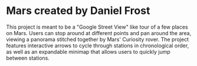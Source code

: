 # Mars created by Daniel Frost
This project is meant to be a "Google Street View" like tour of a few places on Mars. Users can stop around at different points and pan around the area,
viewing a panorama stitched together by Mars' Curiosity rover. The project features interactive arrows to cycle through stations in chronological order,
as well as an expandable minimap that allows users to quickly jump between stations.
